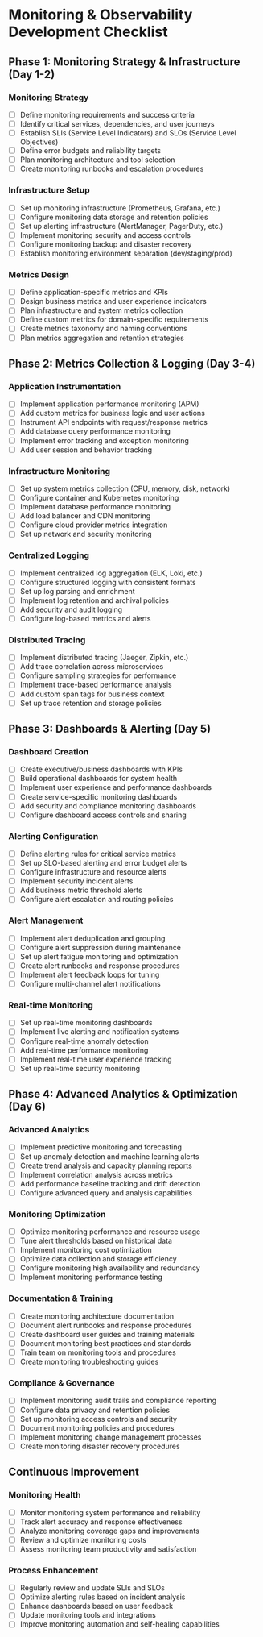 # Monitoring & Observability Development Checklist

## Phase 1: Monitoring Strategy & Infrastructure (Day 1-2)

### Monitoring Strategy
- [ ] Define monitoring requirements and success criteria
- [ ] Identify critical services, dependencies, and user journeys
- [ ] Establish SLIs (Service Level Indicators) and SLOs (Service Level Objectives)
- [ ] Define error budgets and reliability targets
- [ ] Plan monitoring architecture and tool selection
- [ ] Create monitoring runbooks and escalation procedures

### Infrastructure Setup
- [ ] Set up monitoring infrastructure (Prometheus, Grafana, etc.)
- [ ] Configure monitoring data storage and retention policies
- [ ] Set up alerting infrastructure (AlertManager, PagerDuty, etc.)
- [ ] Implement monitoring security and access controls
- [ ] Configure monitoring backup and disaster recovery
- [ ] Establish monitoring environment separation (dev/staging/prod)

### Metrics Design
- [ ] Define application-specific metrics and KPIs
- [ ] Design business metrics and user experience indicators
- [ ] Plan infrastructure and system metrics collection
- [ ] Define custom metrics for domain-specific requirements
- [ ] Create metrics taxonomy and naming conventions
- [ ] Plan metrics aggregation and retention strategies

## Phase 2: Metrics Collection & Logging (Day 3-4)

### Application Instrumentation
- [ ] Implement application performance monitoring (APM)
- [ ] Add custom metrics for business logic and user actions
- [ ] Instrument API endpoints with request/response metrics
- [ ] Add database query performance monitoring
- [ ] Implement error tracking and exception monitoring
- [ ] Add user session and behavior tracking

### Infrastructure Monitoring
- [ ] Set up system metrics collection (CPU, memory, disk, network)
- [ ] Configure container and Kubernetes monitoring
- [ ] Implement database performance monitoring
- [ ] Add load balancer and CDN monitoring
- [ ] Configure cloud provider metrics integration
- [ ] Set up network and security monitoring

### Centralized Logging
- [ ] Implement centralized log aggregation (ELK, Loki, etc.)
- [ ] Configure structured logging with consistent formats
- [ ] Set up log parsing and enrichment
- [ ] Implement log retention and archival policies
- [ ] Add security and audit logging
- [ ] Configure log-based metrics and alerts

### Distributed Tracing
- [ ] Implement distributed tracing (Jaeger, Zipkin, etc.)
- [ ] Add trace correlation across microservices
- [ ] Configure sampling strategies for performance
- [ ] Implement trace-based performance analysis
- [ ] Add custom span tags for business context
- [ ] Set up trace retention and storage policies

## Phase 3: Dashboards & Alerting (Day 5)

### Dashboard Creation
- [ ] Create executive/business dashboards with KPIs
- [ ] Build operational dashboards for system health
- [ ] Implement user experience and performance dashboards
- [ ] Create service-specific monitoring dashboards
- [ ] Add security and compliance monitoring dashboards
- [ ] Configure dashboard access controls and sharing

### Alerting Configuration
- [ ] Define alerting rules for critical service metrics
- [ ] Set up SLO-based alerting and error budget alerts
- [ ] Configure infrastructure and resource alerts
- [ ] Implement security incident alerts
- [ ] Add business metric threshold alerts
- [ ] Configure alert escalation and routing policies

### Alert Management
- [ ] Implement alert deduplication and grouping
- [ ] Configure alert suppression during maintenance
- [ ] Set up alert fatigue monitoring and optimization
- [ ] Create alert runbooks and response procedures
- [ ] Implement alert feedback loops for tuning
- [ ] Configure multi-channel alert notifications

### Real-time Monitoring
- [ ] Set up real-time monitoring dashboards
- [ ] Implement live alerting and notification systems
- [ ] Configure real-time anomaly detection
- [ ] Add real-time performance monitoring
- [ ] Implement real-time user experience tracking
- [ ] Set up real-time security monitoring

## Phase 4: Advanced Analytics & Optimization (Day 6)

### Advanced Analytics
- [ ] Implement predictive monitoring and forecasting
- [ ] Set up anomaly detection and machine learning alerts
- [ ] Create trend analysis and capacity planning reports
- [ ] Implement correlation analysis across metrics
- [ ] Add performance baseline tracking and drift detection
- [ ] Configure advanced query and analysis capabilities

### Monitoring Optimization
- [ ] Optimize monitoring performance and resource usage
- [ ] Tune alert thresholds based on historical data
- [ ] Implement monitoring cost optimization
- [ ] Optimize data collection and storage efficiency
- [ ] Configure monitoring high availability and redundancy
- [ ] Implement monitoring performance testing

### Documentation & Training
- [ ] Create monitoring architecture documentation
- [ ] Document alert runbooks and response procedures
- [ ] Create dashboard user guides and training materials
- [ ] Document monitoring best practices and standards
- [ ] Train team on monitoring tools and procedures
- [ ] Create monitoring troubleshooting guides

### Compliance & Governance
- [ ] Implement monitoring audit trails and compliance reporting
- [ ] Configure data privacy and retention policies
- [ ] Set up monitoring access controls and security
- [ ] Document monitoring policies and procedures
- [ ] Implement monitoring change management processes
- [ ] Create monitoring disaster recovery procedures

## Continuous Improvement

### Monitoring Health
- [ ] Monitor monitoring system performance and reliability
- [ ] Track alert accuracy and response effectiveness
- [ ] Analyze monitoring coverage gaps and improvements
- [ ] Review and optimize monitoring costs
- [ ] Assess monitoring team productivity and satisfaction

### Process Enhancement
- [ ] Regularly review and update SLIs and SLOs
- [ ] Optimize alerting rules based on incident analysis
- [ ] Enhance dashboards based on user feedback
- [ ] Update monitoring tools and integrations
- [ ] Improve monitoring automation and self-healing capabilities
